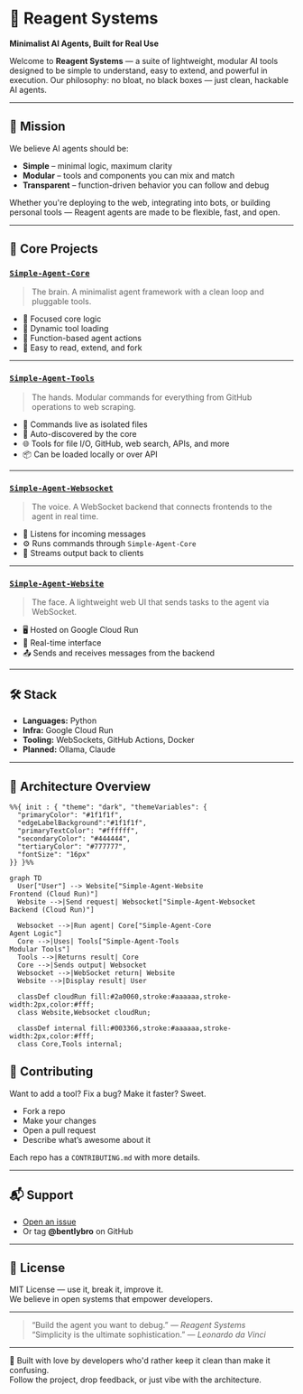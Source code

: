 # 🧠 Reagent Systems

**Minimalist AI Agents, Built for Real Use**

Welcome to **Reagent Systems** — a suite of lightweight, modular AI tools designed to be simple to understand, easy to extend, and powerful in execution. Our philosophy: no bloat, no black boxes — just clean, hackable AI agents.

---

## 🚀 Mission

We believe AI agents should be:
- **Simple** – minimal logic, maximum clarity
- **Modular** – tools and components you can mix and match
- **Transparent** – function-driven behavior you can follow and debug

Whether you're deploying to the web, integrating into bots, or building personal tools — Reagent agents are made to be flexible, fast, and open.

---

## 🧩 Core Projects

### [`Simple-Agent-Core`](https://github.com/reagent-systems/Simple-Agent-Core)
> The brain. A minimalist agent framework with a clean loop and pluggable tools.

- 🧠 Focused core logic  
- 🔌 Dynamic tool loading  
- 🔁 Function-based agent actions  
- 🧼 Easy to read, extend, and fork  

---

### [`Simple-Agent-Tools`](https://github.com/reagent-systems/Simple-Agent-Tools)
> The hands. Modular commands for everything from GitHub operations to web scraping.

- 📁 Commands live as isolated files  
- 🔄 Auto-discovered by the core  
- 🌐 Tools for file I/O, GitHub, web search, APIs, and more  
- 📦 Can be loaded locally or over API  

---

### [`Simple-Agent-Websocket`](https://github.com/reagent-systems/Simple-Agent-Websocket)
> The voice. A WebSocket backend that connects frontends to the agent in real time.

- 📡 Listens for incoming messages  
- ⚙️ Runs commands through `Simple-Agent-Core`  
- 🔁 Streams output back to clients  

---

### [`Simple-Agent-Website`](https://github.com/reagent-systems/Simple-Agent-Website)
> The face. A lightweight web UI that sends tasks to the agent via WebSocket.

- 🖥️ Hosted on Google Cloud Run  
- 🔌 Real-time interface  
- 📤 Sends and receives messages from the backend  

---

## 🛠️ Stack

- **Languages:** Python  
- **Infra:** Google Cloud Run  
- **Tooling:** WebSockets, GitHub Actions, Docker  
- **Planned:** Ollama, Claude

---

## 📐 Architecture Overview

```mermaid
%%{ init : { "theme": "dark", "themeVariables": {
  "primaryColor": "#1f1f1f",
  "edgeLabelBackground":"#1f1f1f",
  "primaryTextColor": "#ffffff",
  "secondaryColor": "#444444",
  "tertiaryColor": "#777777",
  "fontSize": "16px"
}} }%%

graph TD
  User["User"] --> Website["Simple-Agent-Website
Frontend (Cloud Run)"]
  Website -->|Send request| Websocket["Simple-Agent-Websocket
Backend (Cloud Run)"]

  Websocket -->|Run agent| Core["Simple-Agent-Core
Agent Logic"]
  Core -->|Uses| Tools["Simple-Agent-Tools
Modular Tools"]
  Tools -->|Returns result| Core
  Core -->|Sends output| Websocket
  Websocket -->|WebSocket return| Website
  Website -->|Display result| User

  classDef cloudRun fill:#2a0060,stroke:#aaaaaa,stroke-width:2px,color:#fff;
  class Website,Websocket cloudRun;

  classDef internal fill:#003366,stroke:#aaaaaa,stroke-width:2px,color:#fff;
  class Core,Tools internal;
```
## 🤝 Contributing

Want to add a tool? Fix a bug? Make it faster? Sweet.

- Fork a repo  
- Make your changes  
- Open a pull request  
- Describe what’s awesome about it  

Each repo has a `CONTRIBUTING.md` with more details.

---

## 📬 Support

- [Open an issue](https://github.com/reagent-systems/Simple-Agent-Core/issues)  
- Or tag **@bentlybro** on GitHub

---

## 📄 License

MIT License — use it, break it, improve it.  
We believe in open systems that empower developers.

---

> “Build the agent you want to debug.” — *Reagent Systems*  
> “Simplicity is the ultimate sophistication.” — *Leonardo da Vinci*

---

🧪 Built with love by developers who'd rather keep it clean than make it confusing.  
Follow the project, drop feedback, or just vibe with the architecture.

